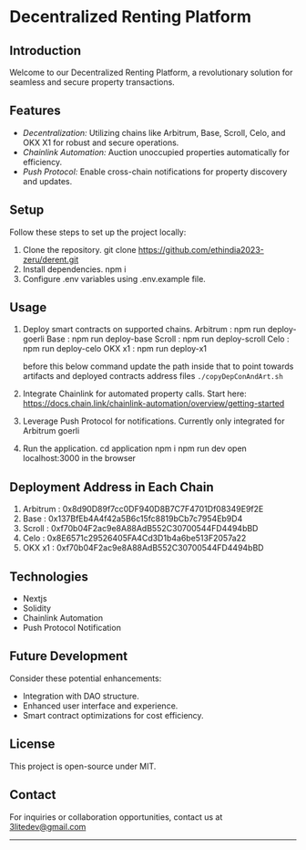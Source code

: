 # Decentralized Renting Platform

## Introduction

Welcome to our Decentralized Renting Platform, a revolutionary solution for seamless and secure property transactions.

## Features

- _Decentralization:_ Utilizing chains like Arbitrum, Base, Scroll, Celo, and OKX X1 for robust and secure operations.
- _Chainlink Automation:_ Auction unoccupied properties automatically for efficiency.
- _Push Protocol:_ Enable cross-chain notifications for property discovery and updates.

## Setup

Follow these steps to set up the project locally:

1. Clone the repository.
   git clone https://github.com/ethindia2023-zeru/derent.git
2. Install dependencies.
   npm i
3. Configure .env variables using .env.example file.

## Usage

1. Deploy smart contracts on supported chains.
   Arbitrum : npm run deploy-goerli
   Base : npm run deploy-base
   Scroll : npm run deploy-scroll
   Celo : npm run deploy-celo
   OKX x1 : npm run deploy-x1

   before this below command update the path inside that to point towards artifacts and deployed contracts address files
   `./copyDepConAndArt.sh`

2. Integrate Chainlink for automated property calls.
   Start here:
   https://docs.chain.link/chainlink-automation/overview/getting-started

3. Leverage Push Protocol for notifications.
   Currently only integrated for Arbitrum goerli

4. Run the application.
   cd application
   npm i
   npm run dev
   open localhost:3000 in the browser

## Deployment Address in Each Chain

1. Arbitrum : 0x8d90D89f7cc0DF940D8B7C7F4701Df08349E9f2E
2. Base : 0x137BfEb4A4f42a5B6c15fc8819bCb7c7954Eb9D4
3. Scroll : 0xf70b04F2ac9e8A88AdB552C30700544FD4494bBD
4. Celo : 0x8E6571c29526405FA4Cd3D1b4a6be513F2057a22
5. OKX x1 : 0xf70b04F2ac9e8A88AdB552C30700544FD4494bBD

## Technologies

- Nextjs
- Solidity
- Chainlink Automation
- Push Protocol Notification

## Future Development

Consider these potential enhancements:

- Integration with DAO structure.
- Enhanced user interface and experience.
- Smart contract optimizations for cost efficiency.

## License

This project is open-source under MIT.

## Contact

For inquiries or collaboration opportunities, contact us at 3litedev@gmail.com

---
